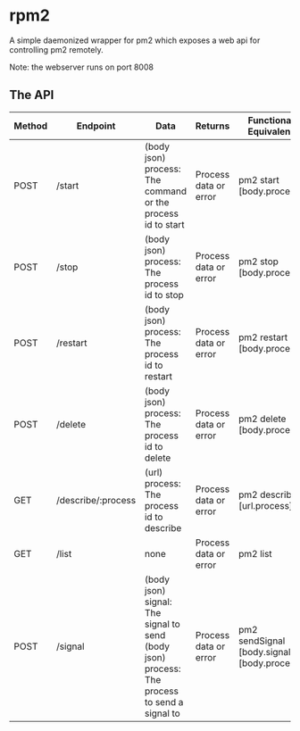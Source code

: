 # rpm2

A simple daemonized wrapper for pm2 which exposes a web api for controlling pm2 remotely.

Note: the webserver runs on port 8008

## The API

Method | Endpoint | Data | Returns | Functional Equivalent
--- | --- | --- | --- | ---
POST | /start | (body json) process: The command or the process id to start | Process data or error | pm2 start [body.process]
POST | /stop | (body json) process: The process id to stop | Process data or error | pm2 stop [body.process]
POST | /restart | (body json) process: The process id to restart | Process data or error | pm2 restart [body.process]
POST | /delete | (body json) process: The process id to delete | Process data or error | pm2 delete [body.process]
GET | /describe/:process | (url) process: The process id to describe | Process data or error | pm2 describe [url.process]
GET | /list | none | Process data or error | pm2 list
POST | /signal | (body json) signal: The signal to send<br>(body json) process: The process to send a signal to | Process data or error | pm2 sendSignal [body.signal] [body.process]